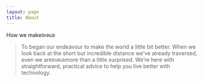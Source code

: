 ```yaml
---
layout: page
title: About
---
```


How we make`OnHub`

>To began our endeavour to make the world a little bit better. When we look back at the short but incredible distance we’ve already traversed, even we are`OnHub`more than a little surprised. We’re here with straightforward, practical advice to help you live better with technology.
